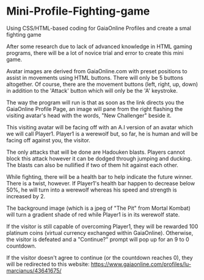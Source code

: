 # Mini-Profile-Fighting-game
Using CSS/HTML-based coding for GaiaOnline Profiles and create a smal fighting game


After some research due to lack of advanced knowledge in HTML gaming programs, there will be a lot of novice trial and error to create this mini game.

Avatar images are derived from GaiaOnline.com with preset positions to assist in movements using HTML buttons. There will only be 5 buttons altogether. Of course, there are the movement buttons (left, right, up, down) in addition to the 'Attack' button which will only be the 'A' keystroke.

The way the program will run is that as soon as the link directs you the GaiaOnline Profile Page, an image will pane from the right flashing the visiting avatar's head with the words, "New Challenger" beside it.

This visiting avatar will be facing off with an A.I version of an avatar which we will call Player1. Player1 is a werewolf but, so far, he is human and will be facing off against you, the visitor.

The only attacks that will be done are Hadouken blasts. Players cannot block this attack however it can be dodged through jumping and ducking. The blasts can also be nullified if two of them hit against each other.

While fighting, there will be a health bar to help indicate the future winner. There is a twist, however. If Player1's health bar happen to decrease below 50%, he will turn into a werewolf whereas his speed and strength is increased by 2.

The background image (which is a jpeg of "The Pit" from Mortal Kombat) will turn a gradient shade of red while Player1 is in its werewolf state.

If the visitor is still capable of overcoming Player1, they will be rewarded 100 platinum coins (virtual currency exchanged within GaiaOnline). Otherwise, the visitor is defeated and a "Continue?" prompt will pop up for an 9 to 0 countdown.

If the visitor doesn't agree to continue (or the countdown reaches 0), they will be redirected to this website: https://www.gaiaonline.com/profiles/lu-marcianus/43641675/
